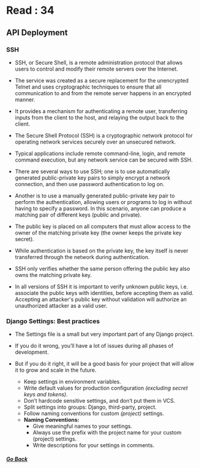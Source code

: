 # Read : 34

## API Deployment

### SSH

- SSH, or Secure Shell, is a remote administration protocol that allows users to control and modify their remote servers over the Internet. 

- The service was created as a secure replacement for the unencrypted Telnet and uses cryptographic techniques to ensure that all communication to and from the remote server happens in an encrypted manner. 

- It provides a mechanism for authenticating a remote user, transferring inputs from the client to the host, and relaying the output back to the client.

- The Secure Shell Protocol (SSH) is a cryptographic network protocol for operating network services securely over an unsecured network.

- Typical applications include remote command-line, login, and remote command execution, but any network service can be secured with SSH. 

- There are several ways to use SSH; one is to use automatically generated public-private key pairs to simply encrypt a network connection, and then use password authentication to log on. 

- Another is to use a manually generated public-private key pair to perform the authentication, allowing users or programs to log in without having to specify a password. In this scenario, anyone can produce a matching pair of different keys (public and private). 

- The public key is placed on all computers that must allow access to the owner of the matching private key (the owner keeps the private key secret). 

- While authentication is based on the private key, the key itself is never transferred through the network during authentication. 

- SSH only verifies whether the same person offering the public key also owns the matching private key. 

- In all versions of SSH it is important to verify unknown public keys, i.e. associate the public keys with identities, before accepting them as valid. Accepting an attacker's public key without validation will authorize an unauthorized attacker as a valid user. 


### Django Settings: Best practices

- The Settings file is a small but very important part of any Django project. 
- If you do it wrong, you’ll have a lot of issues during all phases of development. 
- But if you do it right, it will be a good basis for your project that will allow it to grow and scale in the future.

    - Keep settings in environment variables.
    - Write default values for production configuration *(excluding secret keys and tokens)*.
    - Don’t hardcode sensitive settings, and don’t put them in VCS.
    - Split settings into groups: Django, third-party, project.
    - Follow naming conventions for custom *(project)* settings.
    - **Naming Conventions:**
        - Give meaningful names to your settings.
        - Always use the prefix with the project name for your custom (project) settings.
        - Write descriptions for your settings in comments.




##### [Go Back](code_401_reading_notes.md)